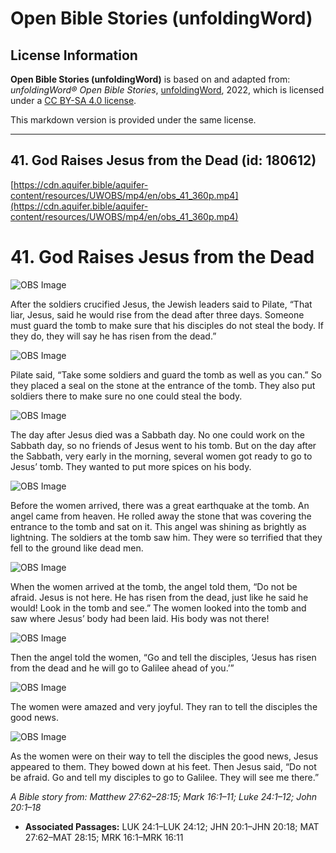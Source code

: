 # Open Bible Stories (unfoldingWord)

## License Information

**Open Bible Stories (unfoldingWord)** is based on and adapted from: _unfoldingWord® Open Bible Stories_, [unfoldingWord](https://unfoldingword.org/utw), 2022, which is licensed under a [CC BY-SA 4.0 license](https://creativecommons.org/licenses/by-sa/4.0/legalcode.en).

This markdown version is provided under the same license.



--------------------------------

## 41. God Raises Jesus from the Dead (id: 180612)

[https://cdn.aquifer.bible/aquifer-content/resources/UWOBS/mp4/en/obs_41_360p.mp4](https://cdn.aquifer.bible/aquifer-content/resources/UWOBS/mp4/en/obs_41_360p.mp4)

41\. God Raises Jesus from the Dead
===================================

![OBS Image](https://cdn.aquifer.bible/aquifer-content/resources/UWOBS/jpg/360px/obs-en-41-01.jpg)

After the soldiers crucified Jesus, the Jewish leaders said to Pilate, “That liar, Jesus, said he would rise from the dead after three days. Someone must guard the tomb to make sure that his disciples do not steal the body. If they do, they will say he has risen from the dead.”

![OBS Image](https://cdn.aquifer.bible/aquifer-content/resources/UWOBS/jpg/360px/obs-en-41-02.jpg)

Pilate said, “Take some soldiers and guard the tomb as well as you can.” So they placed a seal on the stone at the entrance of the tomb. They also put soldiers there to make sure no one could steal the body.

![OBS Image](https://cdn.aquifer.bible/aquifer-content/resources/UWOBS/jpg/360px/obs-en-41-03.jpg)

The day after Jesus died was a Sabbath day. No one could work on the Sabbath day, so no friends of Jesus went to his tomb. But on the day after the Sabbath, very early in the morning, several women got ready to go to Jesus’ tomb. They wanted to put more spices on his body.

![OBS Image](https://cdn.aquifer.bible/aquifer-content/resources/UWOBS/jpg/360px/obs-en-41-04.jpg)

Before the women arrived, there was a great earthquake at the tomb. An angel came from heaven. He rolled away the stone that was covering the entrance to the tomb and sat on it. This angel was shining as brightly as lightning. The soldiers at the tomb saw him. They were so terrified that they fell to the ground like dead men.

![OBS Image](https://cdn.aquifer.bible/aquifer-content/resources/UWOBS/jpg/360px/obs-en-41-05.jpg)

When the women arrived at the tomb, the angel told them, “Do not be afraid. Jesus is not here. He has risen from the dead, just like he said he would! Look in the tomb and see.” The women looked into the tomb and saw where Jesus’ body had been laid. His body was not there!

![OBS Image](https://cdn.aquifer.bible/aquifer-content/resources/UWOBS/jpg/360px/obs-en-41-06.jpg)

Then the angel told the women, “Go and tell the disciples, ‘Jesus has risen from the dead and he will go to Galilee ahead of you.’”

![OBS Image](https://cdn.aquifer.bible/aquifer-content/resources/UWOBS/jpg/360px/obs-en-41-07.jpg)

The women were amazed and very joyful. They ran to tell the disciples the good news.

![OBS Image](https://cdn.aquifer.bible/aquifer-content/resources/UWOBS/jpg/360px/obs-en-41-08.jpg)

As the women were on their way to tell the disciples the good news, Jesus appeared to them. They bowed down at his feet. Then Jesus said, “Do not be afraid. Go and tell my disciples to go to Galilee. They will see me there.”

*A Bible story from: Matthew 27:62–28:15; Mark 16:1–11; Luke 24:1–12; John 20:1–18*

* **Associated Passages:** LUK 24:1–LUK 24:12; JHN 20:1–JHN 20:18; MAT 27:62–MAT 28:15; MRK 16:1–MRK 16:11


